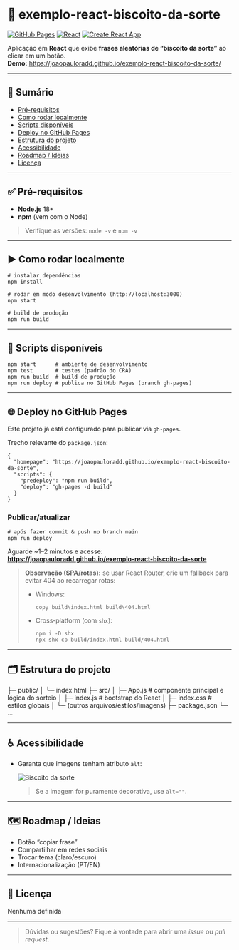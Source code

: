 # 🍪 exemplo-react-biscoito-da-sorte

[![GitHub Pages](https://img.shields.io/badge/GitHub%20Pages-live-2ea44f?logo=github)](https://joaopauloradd.github.io/exemplo-react-biscoito-da-sorte/)
[![React](https://img.shields.io/badge/React-19.x-61DAFB?logo=react&logoColor=white)](https://react.dev/)
[![Create React App](https://img.shields.io/badge/build-Create%20React%20App-09D3AC)](https://create-react-app.dev/)

Aplicação em **React** que exibe **frases aleatórias de “biscoito da sorte”** ao clicar em um botão.  
**Demo:** https://joaopauloradd.github.io/exemplo-react-biscoito-da-sorte/

---

## 🔗 Sumário
- [Pré-requisitos](#-pré-requisitos)
- [Como rodar localmente](#-como-rodar-localmente)
- [Scripts disponíveis](#-scripts-disponíveis)
- [Deploy no GitHub Pages](#-deploy-no-github-pages)
- [Estrutura do projeto](#-estrutura-do-projeto)
- [Acessibilidade](#-acessibilidade)
- [Roadmap / Ideias](#-roadmap--ideias)
- [Licença](#-licença)

---

## ✅ Pré-requisitos

- **Node.js** 18+
- **npm** (vem com o Node)

> Verifique as versões: `node -v` e `npm -v`

---

## ▶️ Como rodar localmente

    # instalar dependências
    npm install

    # rodar em modo desenvolvimento (http://localhost:3000)
    npm start

    # build de produção
    npm run build

---

## 🧰 Scripts disponíveis

    npm start      # ambiente de desenvolvimento
    npm test       # testes (padrão do CRA)
    npm run build  # build de produção
    npm run deploy # publica no GitHub Pages (branch gh-pages)

---

## 🌐 Deploy no GitHub Pages

Este projeto já está configurado para publicar via `gh-pages`.

Trecho relevante do `package.json`:

    {
      "homepage": "https://joaopauloradd.github.io/exemplo-react-biscoito-da-sorte",
      "scripts": {
        "predeploy": "npm run build",
        "deploy": "gh-pages -d build"
      }
    }

### Publicar/atualizar

    # após fazer commit & push no branch main
    npm run deploy

Aguarde ~1–2 minutos e acesse:  
**https://joaopauloradd.github.io/exemplo-react-biscoito-da-sorte**

> **Observação (SPA/rotas):** se usar React Router, crie um fallback para evitar 404 ao recarregar rotas:
> - Windows:
>
>       copy build\index.html build\404.html
>
> - Cross-platform (com `shx`):
>
>       npm i -D shx
>       npx shx cp build/index.html build/404.html

---

## 🗂️ Estrutura do projeto
├─ public/
│  └─ index.html
├─ src/
│  ├─ App.js          # componente principal e lógica do sorteio
│  ├─ index.js        # bootstrap do React
│  ├─ index.css       # estilos globais
│  └─ (outros arquivos/estilos/imagens)
├─ package.json
└─ ...


---

## ♿ Acessibilidade

- Garanta que imagens tenham atributo `alt`:

    <img src="{biscoito}" alt="Biscoito da sorte" />

  > Se a imagem for puramente decorativa, use `alt=""`.

---

## 🗺️ Roadmap / Ideias

- Botão “copiar frase”
- Compartilhar em redes sociais
- Trocar tema (claro/escuro)
- Internacionalização (PT/EN)

---

## 📄 Licença

Nenhuma definida

---

> Dúvidas ou sugestões? Fique à vontade para abrir uma *issue* ou *pull request*.
